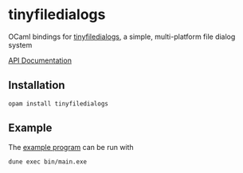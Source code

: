 # tinyfiledialogs

OCaml bindings for [tinyfiledialogs](https://sourceforge.net/projects/tinyfiledialogs/), a simple, multi-platform file dialog system

[API Documentation](https://charlesaverill.github.io/tinyfiledialogs/tinyfiledialogs/)

## Installation

```
opam install tinyfiledialogs
```

## Example

The [example program](bin/main.ml) can be run with

```
dune exec bin/main.exe
```
